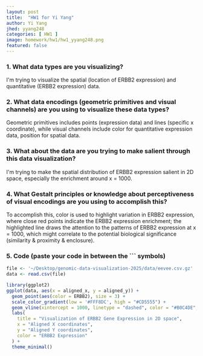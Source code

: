 ```yaml
---
layout: post
title:  "HW1 for Yi Yang"
author: Yi Yang
jhed: yyang248
categories: [ HW1 ]
image: homework/hw1/hw1_yyang248.png
featured: false
---
```


### 1. What data types are you visualizing?
I'm trying to visualize the spatial (location of ERBB2 expression) and quantitative (ERBB2 expression) data. 

### 2. What data encodings (geometric primitives and visual channels) are you using to visualize these data types?
Geometric primitives includes points (expression data) and lines (specific x coordinate), while visual channels include color for quantitative expression data, position for spatial data. 

### 3. What about the data are you trying to make salient through this data visualization? 
I'm trying to make the spatial distribution of ERBB2 expression salient in 2D space, especially the enrichment around x = 1000. 

### 4. What Gestalt principles or knowledge about perceptiveness of visual encodings are you using to accomplish this?
To accomplish this, color is used to highlight variation in ERBB2 expression, where close red points indicate the ERBB2 expression enrichment; the highlighted line draws the attention to the patterns of ERBB2 expression at x = 1000, which might correlate to the potential biological significance (similarity & proximity & enclosure).

### 5. Code (paste your code in between the ``` symbols)

```r
file <- '~/Desktop/genomic-data-visualization-2025/data/eevee.csv.gz'
data <- read.csv(file)

library(ggplot2)
ggplot(data, aes(x = aligned_x, y = aligned_y)) +
  geom_point(aes(color = ERBB2), size = 3) +
  scale_color_gradient(low = '#FFF8DC', high = "#CD5555") +
  geom_vline(xintercept = 1000, linetype = "dashed", color = "#B0C4DE", size = 1) + 
  labs(
    title = "Visualization of ERBB2 Gene Expression in 2D space",
    x = "Aligned X coordinates",
    y = "Aligned Y coordinates",
    color = "ERBB2 Expression"
  ) +
  theme_minimal() 
```


